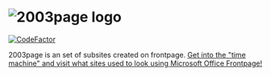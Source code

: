 # ![2003page logo](http://2003page.ga/index_files/image001.gif)
[![CodeFactor](https://www.codefactor.io/repository/github/2003tech/2003page.ga/badge)](https://www.codefactor.io/repository/github/2003tech/2003page.ga)


2003page is an set of subsites created on frontpage. [Get into the "time machine" and visit what sites used to look using Microsoft Office Frontpage!](http://2003page.ga)
